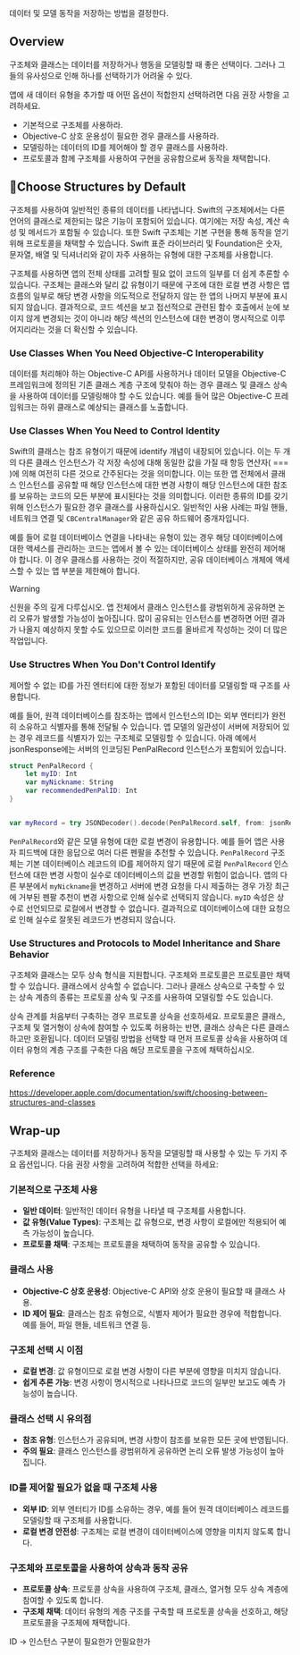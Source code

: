데이터 및 모델 동작을 저장하는 방법을 결정한다.
## Overview
구조체와 클래스는 데이터를 저장하거나 행동을 모델링할 때 좋은 선택이다. 그러나 그들의 유사성으로 인해 하나를 선택하기가 어려울 수 있다.

앱에 새 데이터 유형을 추가할 때 어떤 옵션이 적합한지 선택하려면 다음 권장 사항을 고려하세요.
- 기본적으로 구조체를 사용하라.
- Objective-C 상호 운용성이 필요한 경우 클래스를 사용하라.
- 모델링하는 데이터의 ID를 제어해야 할 경우 클래스를 사용하라.
- 프로토콜과 함께 구조체를 사용하여 구현을 공유함으로써 동작을 채택합니다.
## Choose Structures by Default
구조체를 사용하여 일반적인 종류의 데이터를 나타냅니다. Swift의 구조체에서는 다른 언어의 클래스로 제한되는 많은 기능이 포함되어 있습니다. 여기에는 저장 속성, 계산 속성 및 메서드가 포함될 수 있습니다. 또한 Swift 구조체는 기본 구현을 통해 동작을 얻기 위해 프로토콜을 채택할 수 있습니다. Swift 표준 라이브러리 및 Foundation은 숫자, 문자열, 배열 및 딕셔너리와 같이 자주 사용하는 유형에 대한 구조체를 사용합니다. 

구조체를 사용하면 앱의 전체 상태를 고려할 필요 없이 코드의 일부를 더 쉽게 추론할 수 있습니다. 구조체는 클래스와 달리 값 유형이기 때문에 구조에 대한 로컬 변경 사항은 앱 흐름의 일부로 해당 변경 사항을 의도적으로 전달하지 않는 한 앱의 나머지 부분에 표시되지 않습니다. 결과적으로, 코드 섹션을 보고 접선적으로 관련된 함수 호출에서 눈에 보이지 않게 변경되는 것이 아니라 해당 섹션의 인스턴스에 대한 변경이 명시적으로 이루어지리라는 것을 더 확신할 수 있습니다.

### Use Classes When You Need Objective-C Interoperability
데이터를 처리해야 하는 Objective-C API를 사용하거나 데이터 모델을 Objective-C 프레임워크에 정의된 기존 클래스 계층 구조에 맞춰야 하는 경우 클래스 및 클래스 상속을 사용하여 데이터를 모델링해야 할 수도 있습니다. 예를 들어 많은 Objective-C 프레임워크는 하위 클래스로 예상되는 클래스를 노출합니다.

### Use Classes When You Need to Control Identity

Swift의 클래스는 참조 유형이기 때문에 identify 개념이 내장되어 있습니다. 이는 두 개의 다른 클래스 인스턴스가 각 저장 속성에 대해 동일한 값을 가질 때 항등 연산자( === )에 의해 여전히 다른 것으로 간주된다는 것을 의미합니다. 이는 또한 앱 전체에서 클래스 인스턴스를 공유할 때 해당 인스턴스에 대한 변경 사항이 해당 인스턴스에 대한 참조를 보유하는 코드의 모든 부분에 표시된다는 것을 의미합니다. 이러한 종류의 ID를 갖기 위해 인스턴스가 필요한 경우 클래스를 사용하십시오. 일반적인 사용 사례는 파일 핸들, 네트워크 연결 및 `CBCentralManager`와 같은 공유 하드웨어 중개자입니다. 

예를 들어 로컬 데이터베이스 연결을 나타내는 유형이 있는 경우 해당 데이터베이스에 대한 액세스를 관리하는 코드는 앱에서 볼 수 있는 데이터베이스 상태를 완전히 제어해야 합니다. 이 경우 클래스를 사용하는 것이 적절하지만, 공유 데이터베이스 개체에 액세스할 수 있는 앱 부분을 제한해야 합니다.

> [!warning]
> 신원을 주의 깊게 다루십시오. 앱 전체에서 클래스 인스턴스를 광범위하게 공유하면 논리 오류가 발생할 가능성이 높아집니다. 많이 공유되는 인스턴스를 변경하면 어떤 결과가 나올지 예상하지 못할 수도 있으므로 이러한 코드를 올바르게 작성하는 것이 더 많은 작업입니다.

### Use Structres When You Don't Control Identify

제어할 수 없는 ID를 가진 엔터티에 대한 정보가 포함된 데이터를 모델링할 때 구조를 사용합니다.

예를 들어, 원격 데이터베이스를 참조하는 앱에서 인스턴스의 ID는 외부 엔터티가 완전히 소유하고 식별자를 통해 전달될 수 있습니다. 앱 모델의 일관성이 서버에 저장되어 있는 경우 레코드를 식별자가 있는 구조체로 모델링할 수 있습니다. 아래 예에서 jsonResponse에는 서버의 인코딩된 PenPalRecord 인스턴스가 포함되어 있습니다.

```swift
struct PenPalRecord {
    let myID: Int
    var myNickname: String
    var recommendedPenPalID: Int
}


var myRecord = try JSONDecoder().decode(PenPalRecord.self, from: jsonResponse)
```

`PenPalRecord`와 같은 모델 유형에 대한 로컬 변경이 유용합니다. 예를 들어 앱은 사용자 피드백에 대한 응답으로 여러 다른 펜팔을 추천할 수 있습니다. `PenPalRecord` 구조체는 기본 데이터베이스 레코드의 ID를 제어하지 않기 때문에 로컬 `PenPalRecord` 인스턴스에 대한 변경 사항이 실수로 데이터베이스의 값을 변경할 위험이 없습니다. 앱의 다른 부분에서 `myNickname`을 변경하고 서버에 변경 요청을 다시 제출하는 경우 가장 최근에 거부된 펜팔 추천이 변경 사항으로 인해 실수로 선택되지 않습니다. `myID` 속성은 상수로 선언되므로 로컬에서 변경할 수 없습니다. 결과적으로 데이터베이스에 대한 요청으로 인해 실수로 잘못된 레코드가 변경되지 않습니다.

### Use Structures and Protocols to Model Inheritance and Share Behavior

구조체와 클래스는 모두 상속 형식을 지원합니다. 구조체와 프로토콜은 프로토콜만 채택할 수 있습니다. 클래스에서 상속할 수 없습니다. 그러나 클래스 상속으로 구축할 수 있는 상속 계층의 종류는 프로토콜 상속 및 구조를 사용하여 모델링할 수도 있습니다. 

상속 관계를 처음부터 구축하는 경우 프로토콜 상속을 선호하세요. 프로토콜은 클래스, 구조체 및 열거형이 상속에 참여할 수 있도록 허용하는 반면, 클래스 상속은 다른 클래스하고만 호환됩니다. 데이터 모델링 방법을 선택할 때 먼저 프로토콜 상속을 사용하여 데이터 유형의 계층 구조를 구축한 다음 해당 프로토콜을 구조에 채택하십시오.

### Reference
https://developer.apple.com/documentation/swift/choosing-between-structures-and-classes

## Wrap-up
구조체와 클래스는 데이터를 저장하거나 동작을 모델링할 때 사용할 수 있는 두 가지 주요 옵션입니다. 다음 권장 사항을 고려하여 적합한 선택을 하세요:

### 기본적으로 구조체 사용

- **일반 데이터**: 일반적인 데이터 유형을 나타낼 때 구조체를 사용합니다.
- **값 유형(Value Types)**: 구조체는 값 유형으로, 변경 사항이 로컬에만 적용되어 예측 가능성이 높습니다.
- **프로토콜 채택**: 구조체는 프로토콜을 채택하여 동작을 공유할 수 있습니다.

### 클래스 사용

- **Objective-C 상호 운용성**: Objective-C API와 상호 운용이 필요할 때 클래스 사용.
- **ID 제어 필요**: 클래스는 참조 유형으로, 식별자 제어가 필요한 경우에 적합합니다. 예를 들어, 파일 핸들, 네트워크 연결 등.

### 구조체 선택 시 이점

- **로컬 변경**: 값 유형이므로 로컬 변경 사항이 다른 부분에 영향을 미치지 않습니다.
- **쉽게 추론 가능**: 변경 사항이 명시적으로 나타나므로 코드의 일부만 보고도 예측 가능성이 높습니다.

### 클래스 선택 시 유의점

- **참조 유형**: 인스턴스가 공유되며, 변경 사항이 참조를 보유한 모든 곳에 반영됩니다.
- **주의 필요**: 클래스 인스턴스를 광범위하게 공유하면 논리 오류 발생 가능성이 높아집니다.

### ID를 제어할 필요가 없을 때 구조체 사용

- **외부 ID**: 외부 엔터티가 ID를 소유하는 경우, 예를 들어 원격 데이터베이스 레코드를 모델링할 때 구조체를 사용합니다.
- **로컬 변경 안전성**: 구조체는 로컬 변경이 데이터베이스에 영향을 미치지 않도록 합니다.

### 구조체와 프로토콜을 사용하여 상속과 동작 공유

- **프로토콜 상속**: 프로토콜 상속을 사용하여 구조체, 클래스, 열거형 모두 상속 계층에 참여할 수 있도록 합니다.
- **구조체 채택**: 데이터 유형의 계층 구조를 구축할 때 프로토콜 상속을 선호하고, 해당 프로토콜을 구조체에 채택합니다.

ID -> 인스턴스 구분이 필요한가 안필요한가